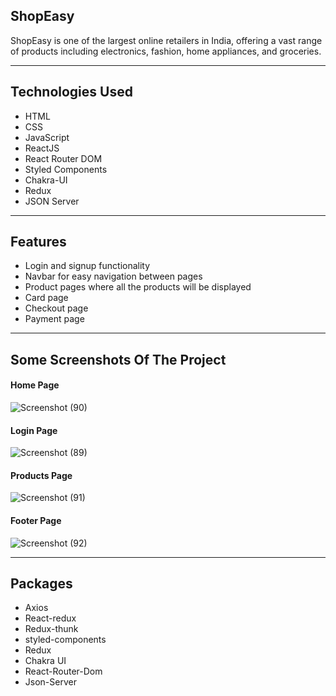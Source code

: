## ShopEasy
ShopEasy is one of the largest online retailers in India, offering a vast range of products including electronics, fashion, home appliances, and groceries.

<hr/>

## Technologies Used
- HTML
- CSS
- JavaScript
- ReactJS
- React Router DOM
- Styled Components
- Chakra-UI
- Redux
- JSON Server

<hr/>

## Features
- Login and signup functionality
- Navbar for easy navigation between pages
- Product pages where all the products will be displayed
- Card page
- Checkout page
- Payment page
<hr/>

## Some Screenshots Of The Project
#### Home Page
![Screenshot (90)](https://drive.google.com/file/d/1U2DaMY4zFip9286En-AiK_gVZ9NQU9nZ/view?usp=drive_link)

#### Login Page
![Screenshot (89)](https://drive.google.com/file/d/1U2DaMY4zFip9286En-AiK_gVZ9NQU9nZ/view?usp=drive_link)

#### Products Page
![Screenshot (91)](https://drive.google.com/file/d/17ZxOPzirV3wN1nrrpoNlqukWYpak8RS4/view?usp=drive_link)

#### Footer Page
![Screenshot (92)](https://drive.google.com/file/d/1NLFkhOOZOVti8izMNpcvIbuc7K6S9u1B/view?usp=drive_link)

<hr/>

## Packages
- Axios
- React-redux
- Redux-thunk
- styled-components
- Redux
- Chakra UI
- React-Router-Dom
- Json-Server

